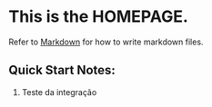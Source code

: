 # This is the **HOMEPAGE**.
Refer to [Markdown](http://daringfireball.net/projects/markdown/) for how to write markdown files.
## Quick Start Notes:
1. Teste da integração
